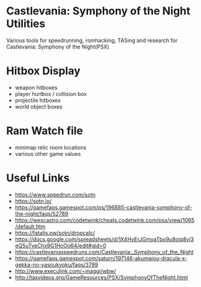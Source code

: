 # Castlevania: Symphony of the Night Utilities
Various tools for speedrunning, romhacking, TASing and research for Castlevania: Symphony of the Night(PSX)

# Hitbox Display
* weapon hitboxes
* player hurtbox / collision box
* projectile hitboxes
* world object boxes

# Ram Watch file
* minimap relic room locations
* various other game values

# Useful Links
* https://www.speedrun.com/sotn
* https://sotn.io/
* https://gamefaqs.gamespot.com/ps/196885-castlevania-symphony-of-the-night/faqs/52789
* https://wescastro.com/codetwink/cheats.codetwink.com/psx/view/1065/default.htm
* https://fatalis.pw/sotn/dropcalc/
* https://docs.google.com/spreadsheets/d/1X4HyErJGmyaTbo9u8ojq8yj3eQ5uTveChx9G1HoOo64/edit#gid=0
* https://castlevaniaspeedruns.com/Castlevania:_Symphony_of_the_Night
* https://gamefaqs.gamespot.com/saturn/197146-akumajou-dracula-x-gekka-no-yasoukyoku/faqs/3789
* http://www.execulink.com/~maggi/wbw/
* http://tasvideos.org/GameResources/PSX/SymphonyOfTheNight.html